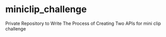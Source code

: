 # miniclip_challenge
Private Repository to Write The Process of Creating Two APIs for mini clip challenge 
